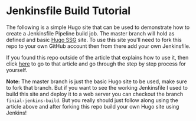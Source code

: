 # Jenkinsfile Build Tutorial

The following is a simple Hugo site that can be used to demonstrate how to create a Jenkinsfile Pipeline build job. The master branch will hold as defined and basic [Hugo SSG](https://gohugo.io) site. To use this site you'll need to fork this repo to your own GitHub account then from there add your own Jenkinsfile.

If you found this repo outside of the article that explains how to use it, then click [here]() to go to that article and go through the step by step process for yourself.

**Note:** The master branch is just the basic Hugo site to be used, make sure to fork that branch. But if you want to see the working Jenkinsfile I used to build this site and deploy it to a web server you can checkout the branch `finial-jenkins-build`. But you really should just follow along using the article above and after forking this repo build your own Hugo site using Jenkins!
